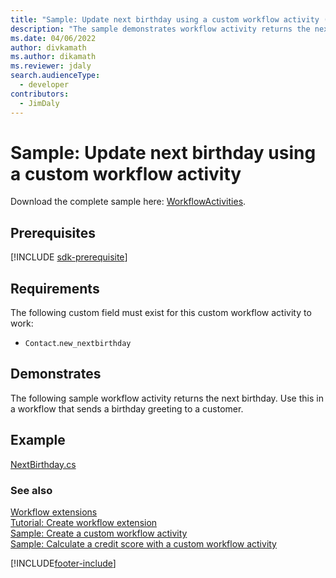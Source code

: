 ```yaml
---
title: "Sample: Update next birthday using a custom workflow activity (Microsoft Dataverse) | Microsoft Docs"
description: "The sample demonstrates workflow activity returns the next birthday. Use this in a workflow that sends a birthday greeting to a customer. "
ms.date: 04/06/2022
author: divkamath
ms.author: dikamath
ms.reviewer: jdaly
search.audienceType:
  - developer
contributors:
  - JimDaly
---
```


# Sample: Update next birthday using a custom workflow activity

Download the complete sample here: [WorkflowActivities](https://github.com/microsoft/PowerApps-Samples/tree/master/dataverse/orgsvc/C%23/WorkflowActivities).

## Prerequisites

[!INCLUDE [sdk-prerequisite](../../../includes/sdk-prerequisite.md)]

## Requirements

The following custom field must exist for this custom workflow activity to work:

- `Contact`.`new_nextbirthday`

## Demonstrates

The following sample workflow activity returns the next birthday. Use this in a workflow that sends a birthday greeting to a customer.

## Example

[NextBirthday.cs](https://github.com/Microsoft/PowerApps-Samples/blob/master/dataverse/orgsvc/C%23/WorkflowActivities/WorkflowActivities/NextBirthday.cs)

### See also

[Workflow extensions](workflow-extensions.md)<br />
[Tutorial: Create workflow extension](tutorial-create-workflow-extension.md)<br />
[Sample: Create a custom workflow activity](sample-create-custom-workflow-activity.md)<br />
[Sample: Calculate a credit score with a custom workflow activity](sample-calculate-credit-score-custom-workflow-activity.md)

[!INCLUDE[footer-include](../../../includes/footer-banner.md)]
